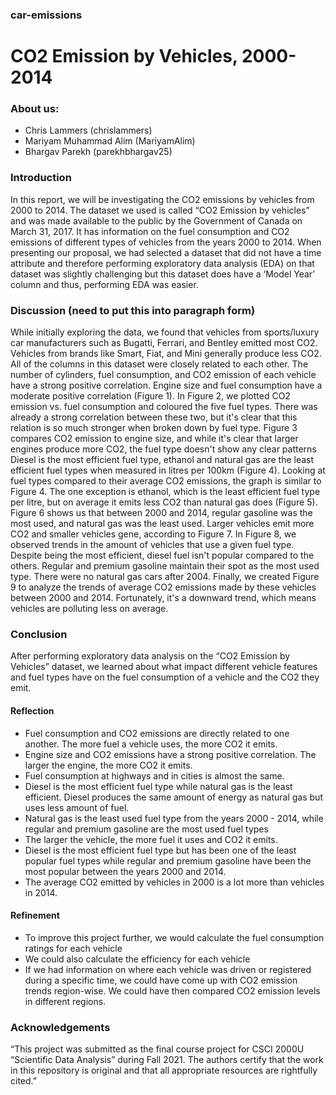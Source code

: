 ### car-emissions

# CO2 Emission by Vehicles, 2000-2014

### About us:
- Chris Lammers (chrislammers)
- Mariyam Muhammad Alim (MariyamAlim)
- Bhargav Parekh (parekhbhargav25) 

### Introduction

In this report, we will be investigating the CO2 emissions by vehicles from 2000 to 2014. The dataset we used is called “CO2 Emission by vehicles” and was made available to the public by the Government of Canada on March 31, 2017. It has information on the fuel consumption and CO2 emissions of different types of vehicles from the years 2000 to 2014. When presenting our proposal, we had selected a dataset that did not have a time attribute and therefore performing exploratory data analysis (EDA) on that dataset was slightly challenging but this dataset does have a ‘Model Year’ column and thus, performing EDA was easier. 

### Discussion (need to put this into paragraph form)

While initially exploring the data, we found that vehicles from sports/luxury car manufacturers such as Bugatti, Ferrari, and Bentley emitted most CO2. Vehicles from brands like Smart, Fiat, and Mini generally produce less CO2.
All of the columns in this dataset were closely related to each other. The number of cylinders, fuel consumption, and CO2 emission of each vehicle have a strong positive correlation. Engine size and fuel consumption have a moderate positive correlation (Figure 1). In Figure 2, we plotted CO2 emission vs. fuel consumption and coloured the five fuel types. There was already a strong correlation between these two, but it's clear that this relation is so much stronger when broken down by fuel type. Figure 3 compares CO2 emission to engine size, and while it's clear that larger engines produce more CO2, the fuel type doesn't show any clear patterns
Diesel is the most efficient fuel type, ethanol and natural gas are the least efficient fuel types when measured in litres per 100km (Figure 4).
Looking at fuel types compared to their average CO2 emissions, the graph is similar to Figure 4. The one exception is ethanol, which is the least efficient fuel type per litre, but on average it emits less CO2 than natural gas does (Figure 5).
Figure 6 shows us that between 2000 and 2014, regular gasoline was the most used, and natural gas was the least used.
Larger vehicles emit more CO2 and smaller vehicles gene, according to Figure 7.
In Figure 8, we observed trends in the amount of vehicles that use a given fuel type. Despite being the most efficient, diesel fuel isn't popular compared to the others. Regular and premium gasoline maintain their spot as the most used type. There were no natural gas cars after 2004.
Finally, we created Figure 9 to analyze the trends of average CO2 emissions made by these vehicles between 2000 and 2014. Fortunately, it's a downward trend, which means vehicles are polluting less on average.

### Conclusion

After performing exploratory data analysis on the “CO2 Emission by Vehicles” dataset, we learned about what impact different vehicle features and fuel types have on the fuel consumption of a vehicle and the CO2 they emit.
#### Reflection
- Fuel consumption and CO2 emissions are directly related to one another. The more fuel a vehicle uses, the more CO2 it emits.
- Engine size and CO2 emissions have a strong positive correlation. The larger the engine, the more CO2 it emits.
- Fuel consumption at highways and in cities is almost the same.
- Diesel is the most efficient fuel type while natural gas is the least efficient. Diesel produces the same amount of energy as natural gas but uses less amount of fuel.
- Natural gas is the least used fuel type from the years 2000 - 2014, while regular and premium gasoline are the most used fuel types
- The larger the vehicle, the more fuel it uses and CO2 it emits.
- Diesel is the most efficient fuel type but has been one of the least popular fuel types while regular and premium gasoline have been the most popular between the years 2000 and 2014.
- The average CO2 emitted by vehicles in 2000 is a lot more than vehicles in 2014.
#### Refinement
- To improve this project further, we would calculate the fuel consumption ratings for each vehicle
- We could also calculate the efficiency for each vehicle
- If we had information on where each vehicle was driven or registered during a specific time, we could have come up with CO2 emission trends region-wise. We could have then compared CO2 emission levels in different regions.

### Acknowledgements
“This project was submitted as the final course project for CSCI 2000U “Scientific Data Analysis” during Fall 2021. The authors certify that the work in this repository is original and that all appropriate resources are rightfully cited.”
